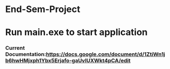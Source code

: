 # End-Sem-Project

# Run main.exe to start application

### Current Documentation:https://docs.google.com/document/d/1ZtiWn1jb6hwHMjxph1Ybx5Erjafo-gaUvIUXWkt4pCA/edit
